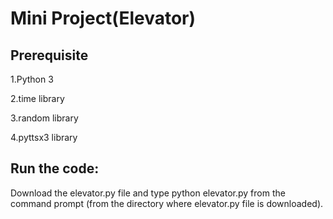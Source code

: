 # Mini Project(Elevator)

## Prerequisite

1.Python 3

2.time library

3.random library

4.pyttsx3 library

## Run the code:

Download the elevator.py file and type python elevator.py from the command prompt (from the directory where elevator.py file is downloaded). 
 